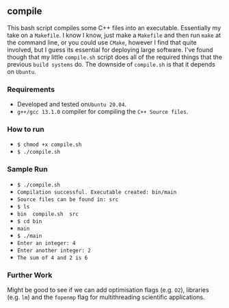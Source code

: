## compile

This bash script compiles some C++ files into an executable. Essentially my take on a `Makefile`.
I know I know, just make a `Makefile` and then run `make` at the command line, or you could use `CMake`, however
I find that quite involved, but I guess its essential for deploying large software. I've found though that  my little `compile.sh` script
does all of the required things that the previous `build systems` do. The downside of `compile.sh` is that it depends on `Ubuntu`.

### Requirements

-  Developed and tested on`Ubuntu 20.04`.
- `g++/gcc 13.1.0` compiler for compiling the `C++ Source files`.

### How to run

- `$ chmod +x compile.sh`
- `$ ./compile.sh`

### Sample Run

- `$ ./compile.sh`
- `Compilation successful. Executable created: bin/main`
- `Source files can be found in: src`
- `$ ls`
- `bin  compile.sh  src`
- `$ cd bin`
- `main`
- `$ ./main`
- `Enter an integer: 4`
- `Enter another integer: 2`
- `The sum of 4 and 2 is 6`

### Further Work
Might be good to see if we can add optimisation flags (e.g. `O2`), libraries (e.g. `lm`) and the `fopenmp` flag for multithreading scientific applications. 
